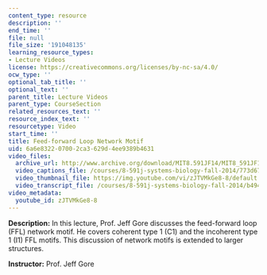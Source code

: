 ```yaml
---
content_type: resource
description: ''
end_time: ''
file: null
file_size: '191048135'
learning_resource_types:
- Lecture Videos
license: https://creativecommons.org/licenses/by-nc-sa/4.0/
ocw_type: ''
optional_tab_title: ''
optional_text: ''
parent_title: Lecture Videos
parent_type: CourseSection
related_resources_text: ''
resource_index_text: ''
resourcetype: Video
start_time: ''
title: Feed-forward Loop Network Motif
uid: 6a6e8322-0700-2ca3-629d-4ee9389b4631
video_files:
  archive_url: http://www.archive.org/download/MIT8.591JF14/MIT8_591JF14_lec07_300k.mp4
  video_captions_file: /courses/8-591j-systems-biology-fall-2014/773d67e1145d5ae28902dae8c64ca4ea_zJTVMkGe8-8.vtt
  video_thumbnail_file: https://img.youtube.com/vi/zJTVMkGe8-8/default.jpg
  video_transcript_file: /courses/8-591j-systems-biology-fall-2014/b494a6d9fcace5ded29d53d0da5bb37f_zJTVMkGe8-8.pdf
video_metadata:
  youtube_id: zJTVMkGe8-8
---
```


**Description:** In this lecture, Prof. Jeff Gore discusses the feed-forward loop (FFL) network motif. He covers coherent type 1 (C1) and the incoherent type 1 (I1) FFL motifs. This discussion of network motifs is extended to larger structures.

**Instructor:** Prof. Jeff Gore

